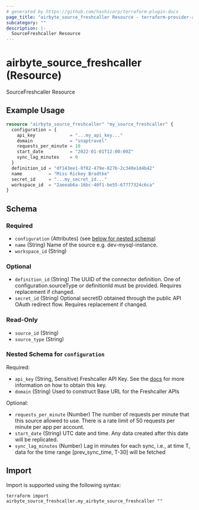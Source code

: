 ```yaml
---
# generated by https://github.com/hashicorp/terraform-plugin-docs
page_title: "airbyte_source_freshcaller Resource - terraform-provider-airbyte"
subcategory: ""
description: |-
  SourceFreshcaller Resource
---
```


# airbyte_source_freshcaller (Resource)

SourceFreshcaller Resource

## Example Usage

```terraform
resource "airbyte_source_freshcaller" "my_source_freshcaller" {
  configuration = {
    api_key             = "...my_api_key..."
    domain              = "snaptravel"
    requests_per_minute = 10
    start_date          = "2022-01-01T12:00:00Z"
    sync_lag_minutes    = 0
  }
  definition_id = "df143ee1-0f82-479e-827b-2c340e1d4b42"
  name          = "Miss Rickey Bradtke"
  secret_id     = "...my_secret_id..."
  workspace_id  = "2aeeab6a-16bc-40f1-be55-67777324c6ca"
}
```

<!-- schema generated by tfplugindocs -->
## Schema

### Required

- `configuration` (Attributes) (see [below for nested schema](#nestedatt--configuration))
- `name` (String) Name of the source e.g. dev-mysql-instance.
- `workspace_id` (String)

### Optional

- `definition_id` (String) The UUID of the connector definition. One of configuration.sourceType or definitionId must be provided. Requires replacement if changed.
- `secret_id` (String) Optional secretID obtained through the public API OAuth redirect flow. Requires replacement if changed.

### Read-Only

- `source_id` (String)
- `source_type` (String)

<a id="nestedatt--configuration"></a>
### Nested Schema for `configuration`

Required:

- `api_key` (String, Sensitive) Freshcaller API Key. See the <a href="https://docs.airbyte.com/integrations/sources/freshcaller">docs</a> for more information on how to obtain this key.
- `domain` (String) Used to construct Base URL for the Freshcaller APIs

Optional:

- `requests_per_minute` (Number) The number of requests per minute that this source allowed to use. There is a rate limit of 50 requests per minute per app per account.
- `start_date` (String) UTC date and time. Any data created after this date will be replicated.
- `sync_lag_minutes` (Number) Lag in minutes for each sync, i.e., at time T, data for the time range [prev_sync_time, T-30] will be fetched

## Import

Import is supported using the following syntax:

```shell
terraform import airbyte_source_freshcaller.my_airbyte_source_freshcaller ""
```
